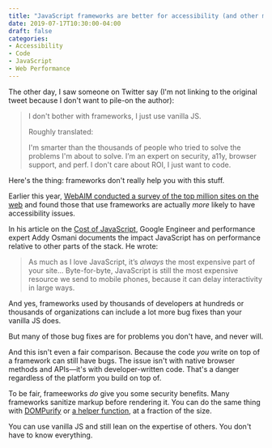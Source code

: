 ```yaml
---
title: "JavaScript frameworks are better for accessibility (and other myths)"
date: 2019-07-17T10:30:00-04:00
draft: false
categories:
- Accessibility
- Code
- JavaScript
- Web Performance
---
```


The other day, I saw someone on Twitter say (I'm not linking to the original tweet because I don't want to pile-on the author):

> I don't bother with frameworks, I just use vanilla JS.
>
> Roughly translated:
>
>I'm smarter than the thousands of people who tried to solve the problems I'm about to solve. I’m an expert on security, a11y, browser support, and perf. I don't care about ROI, I just want to code.

Here's the thing: frameworks don't really help you with this stuff.

Earlier this year, [WebAIM conducted a survey of the top million sites on the web](https://webaim.org/projects/million/) and found those that use frameworks are actually *more* likely to have accessibility issues.

In his article on the [Cost of JavaScript](https://medium.com/@addyosmani/the-cost-of-javascript-in-2018-7d8950fbb5d4), Google Engineer and performance expert Addy Osmani documents the impact JavaScript has on performance relative to other parts of the stack. He wrote:

> As much as I love JavaScript, it’s *always* the most expensive part of your site... Byte-for-byte, JavaScript is still the most expensive resource we send to mobile phones, because it can delay interactivity in large ways.

And yes, frameworks used by thousands of developers at hundreds or thousands of organizations can include a lot more bug fixes than your vanilla JS does.

But many of those bug fixes are for problems you don't have, and never will.

And this isn't even a fair comparison. Because the code *you* write on top of a framework can still have bugs. The issue isn't with native browser methods and APIs&mdash;it's with developer-written code. That's a danger regardless of the platform you build on top of.

To be fair, frameeworks *do* give you some security benefits. Many frameworks sanitize markup before rendering it. You can do the same thing with [DOMPurify](https://github.com/cure53/DOMPurify/) or [a helper function](/preventing-cross-site-scripting-attacks-when-using-innerhtml-in-vanilla-javascript/), at a fraction of the size.

You can use vanilla JS and still lean on the expertise of others. You don't have to know everything.
